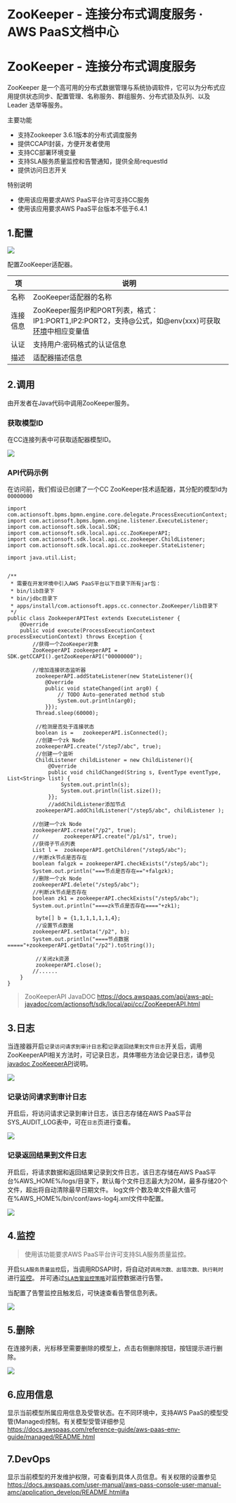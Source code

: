 # ZooKeeper - 连接分布式调度服务 · AWS PaaS文档中心

# ZooKeeper - 连接分布式调度服务

ZooKeeper 是一个高可用的分布式数据管理与系统协调软件，它可以为分布式应用提供状态同步、配置管理、名称服务、群组服务、分布式锁及队列、以及 Leader 选举等服务。

主要功能

  * 支持Zookeeper 3.6.1版本的分布式调度服务
  * 提供CCAPI封装，方便开发者使用
  * 支持CC部署环境变量
  * 支持SLA服务质量监控和告警通知，提供全局requestId
  * 提供访问日志开关

特别说明

  * 使用该应用要求AWS PaaS平台许可支持CC服务
  * 使用该应用要求AWS PaaS平台版本不低于6.4.1

## 1.配置

[![](https://docs.awspaas.com/reference-guide/aws-paas-cc-reference-guide/tech-adapters/zookeeper.gif)](<zookeeper.gif>)

配置ZooKeeper适配器。

项 | 说明  
---|---  
名称 | ZooKeeper适配器的名称  
连接信息 | ZooKeeper服务IP和PORT列表，格式：IP1:PORT1,IP2:PORT2，支持@公式，如@env(xxx)可获取[环境](<../hj>)中相应变量值  
认证 | 支持用户:密码格式的认证信息  
描述 | 适配器描述信息  
  
## 2.调用

由开发者在Java代码中调用ZooKeeper服务。

### 获取模型ID

在CC连接列表中可获取适配器模型ID。

[![](https://docs.awspaas.com/reference-guide/aws-paas-cc-reference-guide/tech-adapters/zookeeperuuid.png)](<zookeeperuuid.png>)

### API代码示例

在访问前，我们假设已创建了一个CC ZooKeeper技术适配器，其分配的模型Id为`00000000`
    
    
    import com.actionsoft.bpms.bpmn.engine.core.delegate.ProcessExecutionContext;
    import com.actionsoft.bpms.bpmn.engine.listener.ExecuteListener;
    import com.actionsoft.sdk.local.SDK;
    import com.actionsoft.sdk.local.api.cc.ZooKeeperAPI;
    import com.actionsoft.sdk.local.api.cc.zookeeper.ChildListener;
    import com.actionsoft.sdk.local.api.cc.zookeeper.StateListener;
    
    import java.util.List;
    
    
    /**
     * 需要在开发环境中引入AWS PaaS平台以下目录下所有jar包：
     * bin/lib目录下
     * bin/jdbc目录下
     * apps/install/com.actionsoft.apps.cc.connector.ZooKeeper/lib目录下
     */
    public class ZookeeperAPITest extends ExecuteListener {
        @Override
        public void execute(ProcessExecutionContext processExecutionContext) throws Exception {
            //获得一个ZooKeeper对象
            ZooKeeperAPI zookeeperAPI = SDK.getCCAPI().getZooKeeperAPI("00000000");
    
            //增加连接状态监听器
             zookeeperAPI.addStateListener(new StateListener(){
                @Override
                public void stateChanged(int arg0) {
                    // TODO Auto-generated method stub
                    System.out.println(arg0);
                }});
             Thread.sleep(60000);
    
             //检测是否处于连接状态
             boolean is =   zookeeperAPI.isConnected();
             //创建一个zk Node
             zookeeperAPI.create("/step7/abc", true);
             //创建一个监听
             ChildListener childListener = new ChildListener(){
                 @Override
                 public void childChanged(String s, EventType eventType, List<String> list) {
                     System.out.println(s);
                     System.out.println(list.size());
                 }};
                 //addChildListener添加节点
             zookeeperAPI.addChildListener("/step5/abc", childListener );
    
            //创建一个zk Node
            zookeeperAPI.create("/p2", true);
            //        zookeeperAPI.create("/p1/s1", true);
            //获得子节点列表
            List l =  zookeeperAPI.getChildren("/step5/abc");
            //判断zk节点是否存在
            boolean falgzk = zookeeperAPI.checkExists("/step5/abc");
            System.out.println("===节点是否存在=="+falgzk);
            //删除一个zk Node
            zookeeperAPI.delete("/step5/abc");
            //判断zk节点是否存在
            boolean zk1 = zookeeperAPI.checkExists("/step5/abc");
            System.out.println("====zk节点是否存在===="+zk1);
    
             byte[] b = {1,1,1,1,1,1,4};
             //设置节点数据
            zookeeperAPI.setData("/p2", b);
            System.out.println("====节点数据====="+zookeeperAPI.getData("/p2").toString());
    
             //关闭zk资源
             zookeeperAPI.close();
            //......
        }
    }
    

> ZooKeeperAPI JavaDOC <https://docs.awspaas.com/api/aws-api-javadoc/com/actionsoft/sdk/local/api/cc/ZooKeeperAPI.html>

## 3.日志

当连接器开启`记录访问请求到审计日志`和`记录返回结果到文件日志`开关后，调用ZooKeeperAPI相关方法时，可记录日志，具体哪些方法会记录日志，请参见[javadoc ZooKeeperAPI](<https://docs.awspaas.com/api/aws-api-javadoc/com/actionsoft/sdk/local/api/cc/ZooKeeperAPI.html>)说明。

[![](https://docs.awspaas.com/reference-guide/aws-paas-cc-reference-guide/tech-adapters/log0.png)](<log0.png>)

### 记录访问请求到审计日志

开启后，将访问请求记录到审计日志，该日志存储在AWS PaaS平台SYS_AUDIT_LOG表中，可在`日志`页进行查看。

[![](https://docs.awspaas.com/reference-guide/aws-paas-cc-reference-guide/tech-adapters/log.png)](<log.png>)

### 记录返回结果到文件日志

开启后，将请求数据和返回结果记录到文件日志，该日志存储在AWS PaaS平台%AWS_HOME%/logs/目录下，默认每个文件日志最大为20M，最多存储20个文件，超出将自动清除最早日期文件。 log文件个数及单文件最大值可在%AWS_HOME%/bin/conf/aws-log4j.xml文件中配置。

[![](https://docs.awspaas.com/reference-guide/aws-paas-cc-reference-guide/tech-adapters/log1.png)](<log1.png>)

## 4.监控

> 使用该功能要求AWS PaaS平台许可支持SLA服务质量监控。

开启`SLA服务质量监控`后，当调用RDSAPI时，将自动对`调用次数、出错次数、执行耗时`进行[监控](<../jk>)。 并可通过[`SLA告警监控策略`](<../service-center/sla.html>)对监控数据进行告警。

当配置了告警监控且触发后，可快速查看告警信息列表。

[![](https://docs.awspaas.com/reference-guide/aws-paas-cc-reference-guide/tech-adapters/sla.png)](<sla.png>)

## 5.删除

在连接列表，光标移至需要删除的模型上，点击右侧删除按钮，按钮提示进行删除。

[![](https://docs.awspaas.com/reference-guide/aws-paas-cc-reference-guide/tech-adapters/zookeeperd.png)](<zookeeperd.png>)

## 6.应用信息

显示当前模型所属应用信息及受管状态。在不同环境中，支持AWS PaaS的模型受管(Managed)控制。有关模型受管详细参见<https://docs.awspaas.com/reference-guide/aws-paas-env-guide/managed/README.html>

## 7.DevOps

显示当前模型的开发维护权限，可查看到具体人员信息。有关权限的设置参见<https://docs.awspaas.com/user-manual/aws-pass-console-user-manual-amc/application_develop/README.html#a>